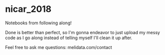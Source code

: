 # nicar_2018
Notebooks from following along!

Done is better than perfect, so I'm gonna endeavor to just upload my messy code as I go along instead of telling myself I'll clean it up after.

Feel free to ask me questions: melidata.com/contact